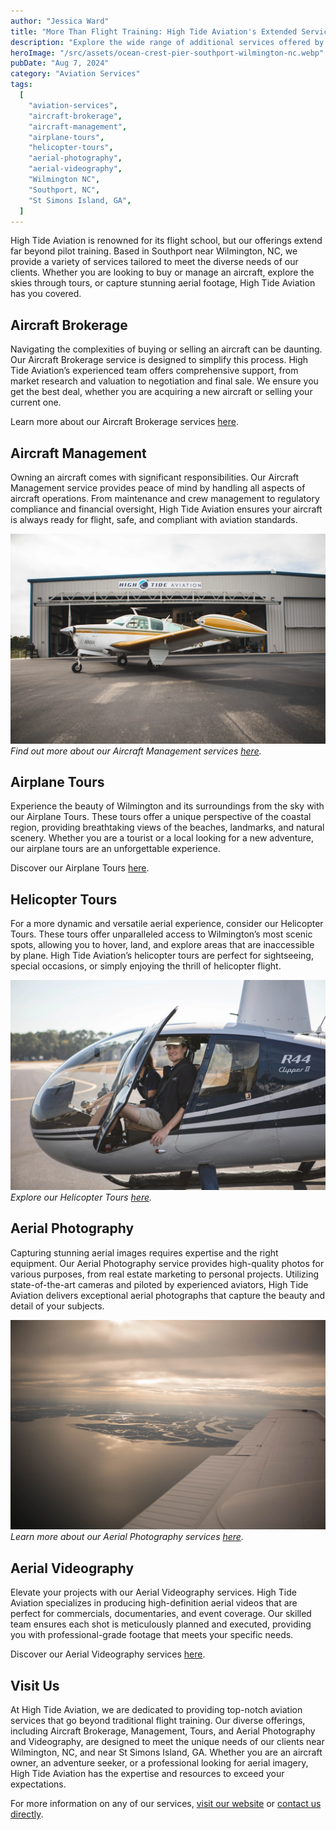 ```yaml
---
author: "Jessica Ward"
title: "More Than Flight Training: High Tide Aviation's Extended Services"
description: "Explore the wide range of additional services offered by High Tide Aviation, including aircraft brokerage, management, airplane tours, helicopter tours, aerial photography, and videography, all based near Wilmington, NC, in Southport and Cape Fear."
heroImage: "/src/assets/ocean-crest-pier-southport-wilmington-nc.webp"
pubDate: "Aug 7, 2024"
category: "Aviation Services"
tags:
  [
    "aviation-services",
    "aircraft-brokerage",
    "aircraft-management",
    "airplane-tours",
    "helicopter-tours",
    "aerial-photography",
    "aerial-videography",
    "Wilmington NC",
    "Southport, NC",
    "St Simons Island, GA",
  ]
---
```


High Tide Aviation is renowned for its flight school, but our offerings extend far beyond pilot training. Based in Southport near Wilmington, NC, we provide a variety of services tailored to meet the diverse needs of our clients. Whether you are looking to buy or manage an aircraft, explore the skies through tours, or capture stunning aerial footage, High Tide Aviation has you covered.

## Aircraft Brokerage

Navigating the complexities of buying or selling an aircraft can be daunting. Our Aircraft Brokerage service is designed to simplify this process. High Tide Aviation’s experienced team offers comprehensive support, from market research and valuation to negotiation and final sale. We ensure you get the best deal, whether you are acquiring a new aircraft or selling your current one.

Learn more about our Aircraft Brokerage services [here](https://hightideaviation.com/about/aircraft-services/).

## Aircraft Management

Owning an aircraft comes with significant responsibilities. Our Aircraft Management service provides peace of mind by handling all aspects of aircraft operations. From maintenance and crew management to regulatory compliance and financial oversight, High Tide Aviation ensures your aircraft is always ready for flight, safe, and compliant with aviation standards.

![Beechcraft Bonanza airplane at High Tide Aviation](/src/assets/beech-bonanza-at-high-tide-aviation-wilmington-hangar.webp)
_Find out more about our Aircraft Management services [here](https://hightideaviation.com/about/aircraft-services/)._

## Airplane Tours

Experience the beauty of Wilmington and its surroundings from the sky with our Airplane Tours. These tours offer a unique perspective of the coastal region, providing breathtaking views of the beaches, landmarks, and natural scenery. Whether you are a tourist or a local looking for a new adventure, our airplane tours are an unforgettable experience.

Discover our Airplane Tours [here](https://flyhightide.com/).

## Helicopter Tours

For a more dynamic and versatile aerial experience, consider our Helicopter Tours. These tours offer unparalleled access to Wilmington’s most scenic spots, allowing you to hover, land, and explore areas that are inaccessible by plane. High Tide Aviation’s helicopter tours are perfect for sightseeing, special occasions, or simply enjoying the thrill of helicopter flight.

![Helicopter taking off at High Tide Aviation in Southport](/src/assets/flying-the-r44-at-high-tide-aviation-flight-school.webp)
_Explore our Helicopter Tours [here](https://flyhightide.com/)._

## Aerial Photography

Capturing stunning aerial images requires expertise and the right equipment. Our Aerial Photography service provides high-quality photos for various purposes, from real estate marketing to personal projects. Utilizing state-of-the-art cameras and piloted by experienced aviators, High Tide Aviation delivers exceptional aerial photographs that capture the beauty and detail of your subjects.

![Photo of North Carolina coastline near Wilmington, NC](/src/assets/aerial-photography-on-display-over-north-carolina-coast.webp)
_Learn more about our Aerial Photography services [here](https://flyhightide.com/packages/aerial-photography)._

## Aerial Videography

Elevate your projects with our Aerial Videography services. High Tide Aviation specializes in producing high-definition aerial videos that are perfect for commercials, documentaries, and event coverage. Our skilled team ensures each shot is meticulously planned and executed, providing you with professional-grade footage that meets your specific needs.

Discover our Aerial Videography services [here](https://flyhightide.com/packages/aerial-photography).

## Visit Us

At High Tide Aviation, we are dedicated to providing top-notch aviation services that go beyond traditional flight training. Our diverse offerings, including Aircraft Brokerage, Management, Tours, and Aerial Photography and Videography, are designed to meet the unique needs of our clients near Wilmington, NC, and near St Simons Island, GA. Whether you are an aircraft owner, an adventure seeker, or a professional looking for aerial imagery, High Tide Aviation has the expertise and resources to exceed your expectations.

For more information on any of our services, [visit our website](https://hightideaviation.com/) or [contact us directly](https://hightideaviation.com/contact-us/).
